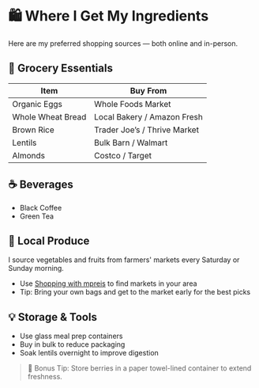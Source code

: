 # 🛍️ Where I Get My Ingredients

Here are my preferred shopping sources — both online and in-person.

## 🥑 Grocery Essentials

| Item              | Buy From                     | 
|-------------------|-------------------------------|
| Organic Eggs      | Whole Foods Market            | 
| Whole Wheat Bread | Local Bakery / Amazon Fresh   |
| Brown Rice        | Trader Joe’s / Thrive Market  |
| Lentils           | Bulk Barn / Walmart           | 
| Almonds           | Costco / Target               | 

## ☕ Beverages

- Black Coffee  
- Green Tea

## 🥬 Local Produce

I source vegetables and fruits from farmers' markets every Saturday or Sunday morning.

- Use [Shopping with mpreis](https://www.mpreis.at/) to find markets in your area  
- Tip: Bring your own bags and get to the market early for the best picks

## 💡 Storage & Tools

- Use glass meal prep containers  
- Buy in bulk to reduce packaging  
- Soak lentils overnight to improve digestion

> 🧊 Bonus Tip: Store berries in a paper towel-lined container to extend freshness.
